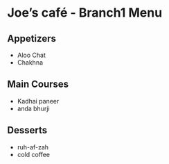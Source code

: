 # Joe’s café - Branch1 Menu

## Appetizers
- Aloo Chat
- Chakhna

## Main Courses
- Kadhai paneer
- anda bhurji

## Desserts
- ruh-af-zah
- cold coffee

